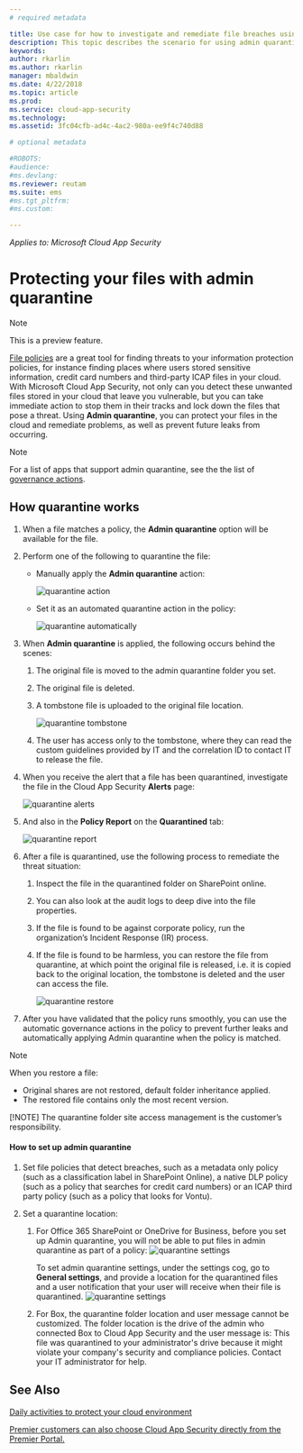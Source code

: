 ```yaml
---
# required metadata

title: Use case for how to investigate and remediate file breaches using admin quarantine | Microsoft Docs
description: This topic describes the scenario for using admin quarantine to control data breaches.
keywords:
author: rkarlin
ms.author: rkarlin
manager: mbaldwin
ms.date: 4/22/2018
ms.topic: article
ms.prod:
ms.service: cloud-app-security
ms.technology:
ms.assetid: 3fc04cfb-ad4c-4ac2-980a-ee9f4c740d88

# optional metadata

#ROBOTS:
#audience:
#ms.devlang:
ms.reviewer: reutam
ms.suite: ems
#ms.tgt_pltfrm:
#ms.custom:

---
```

*Applies to: Microsoft Cloud App Security*


# Protecting your files with admin quarantine

> [!NOTE]
> This is a preview feature.

[File policies](data-protection-policies.md) are a great tool for finding threats to your information protection policies, for instance finding places where users stored sensitive information, credit card numbers and third-party ICAP files in your cloud. With Microsoft Cloud App Security, not only can you detect these unwanted files stored in your cloud that leave you vulnerable, but you can take immediate action to stop them in their tracks and lock down the files that pose a threat. Using **Admin quarantine**, you can protect your files in the cloud and remediate problems, as well as prevent future leaks from occurring. 

>[!NOTE] 
> For a list of apps that support admin quarantine, see the the list of [governance actions](governance-actions.md).
 
## How quarantine works 

1. When a file matches a policy, the **Admin quarantine** option will be available for the file.

2. Perform one of the following to quarantine the file:
   - Manually apply the **Admin quarantine** action:
     
     ![quarantine action](./media/quarantine-action.png)

   - Set it as an automated quarantine action in the policy: 

     ![quarantine automatically](./media/quarantine-automated.png)

3. When **Admin quarantine** is applied, the following occurs behind the scenes:

   1. The original file is moved to the admin quarantine folder you set.
   2. The original file is deleted.
   3. A tombstone file is uploaded to the original file location.
      
      ![quarantine tombstone](./media/quarantine-tombstone.png)
      
   4. The user has access only to the tombstone, where they can read the custom guidelines provided by IT and the correlation ID to contact IT to release the file.

4. When you receive the alert that a file has been quarantined, investigate the file in the Cloud App Security **Alerts** page:
   
   ![quarantine alerts](./media/quarantine-alerts.png)
   
5. And also in the **Policy Report** on the **Quarantined** tab:
   
   ![quarantine report](./media/quarantine-report.png)
    
6. After a file is quarantined, use the following process to remediate the threat situation:
    
    1. Inspect the file in the quarantined folder on SharePoint online.
    2. You can also look at the audit logs to deep dive into the file properties.
    3. If the file is found to be against corporate policy, run the organization’s Incident Response (IR) process.
    4. If the file is found to be harmless, you can restore the file from quarantine, at which point the original file is released, i.e. it is copied back to the original location, the tombstone is deleted and the user can access the file.
       
       ![quarantine restore](./media/quarantine-restore.png)
       
7. After you have validated that the policy runs smoothly, you can use the automatic governance actions in the policy to prevent further leaks and automatically applying Admin quarantine when the policy is matched.

> [!NOTE]
> When you restore a file:
> - Original shares are not restored, default folder inheritance applied.
> - The restored file contains only the most recent version.
> 
> 
> [!NOTE]
> The quarantine folder site access management is the customer’s responsibility.

#### How to set up admin quarantine

1. Set file policies that detect breaches, such as a metadata only policy (such as a classification label in SharePoint Online), a native DLP policy (such as a policy that searches for credit card numbers) or an ICAP third party policy (such as a policy that looks for Vontu).

2. Set a quarantine location:
   1. For Office 365 SharePoint or OneDrive for Business, before you set up Admin quarantine, you will not be able to put files in admin quarantine as part of a policy:
      ![quarantine settings](./media/quarantine-warning.png)

      To set admin quarantine settings, under the settings cog, go to **General settings**, and provide a location for the quarantined files and a user notification that your user will receive when their file is quarantined. 
      ![quarantine settings](./media/quarantine-settings.png)

   2. For Box, the quarantine folder location and user message cannot be customized. The folder location is the drive of the admin who connected Box to Cloud App Security and the user message is: This file was quarantined to your administrator's drive because it might violate your company's security and compliance policies. Contact your IT administrator for help.



## See Also  
[Daily activities to protect your cloud environment](daily-activities-to-protect-your-cloud-environment.md)   

[Premier customers can also choose Cloud App Security directly from the Premier Portal.](https://premier.microsoft.com/)  
  
  
